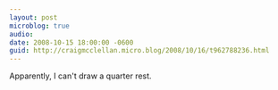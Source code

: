 ```yaml
---
layout: post
microblog: true
audio: 
date: 2008-10-15 18:00:00 -0600
guid: http://craigmcclellan.micro.blog/2008/10/16/t962788236.html
---
```

Apparently, I can't draw a quarter rest.
